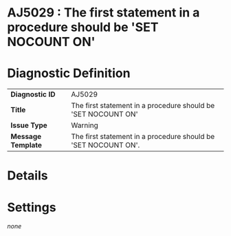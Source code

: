 # AJ5029 : The first statement in a procedure should be 'SET NOCOUNT ON'

# Diagnostic Definition

<table>
  <tr>
    <td class="header"><b>Diagnostic ID</b></td>
    <td>AJ5029</td>
  </tr>
  <tr>
    <td class="header"><b>Title</b></td>
    <td>The first statement in a procedure should be 'SET NOCOUNT ON'</td>
  </tr>
  <tr>
    <td class="header"><b>Issue Type</b></td>
    <td>Warning</td>
  </tr>
  <tr>
    <td class="header"><b>Message Template</b></td>
    <td>The first statement in a procedure should be 'SET NOCOUNT ON'.</td>
  </tr>
  
</table>

# Details



# Settings

*none*

